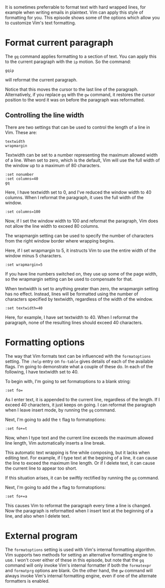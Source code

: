 It is sometimes preferrable to format text with hard wrapped lines, for example when writing emails in plaintext. Vim can apply this style of formatting for you. This episode shows some of the options which allow you to customize Vim's text formatting.

Format current paragraph
========================

The `gq` command applies formatting to a section of text. You can apply this to the current paragraph with the `ip` motion. So the command:

    gqip

will reformat the current paragraph.

Notice that this moves the cursor to the last line of the paragraph. Alternatively, if you replace `gq` with the `gw` command, it restores the cursor position to the word it was on before the paragraph was reformatted.

Controlling the line width
--------------------------

There are two settings that can be used to control the length of a line in Vim. These are:

    textwidth
    wrapmargin

Textwidth can be set to a number representing the maximum allowed width of a line. When set to zero, which is the default, Vim will use the full width of the window up to a maximum of 80 characters. 

    :set nonumber
    :set columns=40
    gq

Here, I have textwidth set to 0, and I've reduced the window width to 40 columns. When I reformat the paragraph, it uses the full width of the window.

    :set columns=100

Now, if I set the window width to 100 and reformat the paragraph, Vim does not allow the line width to exceed 80 columns.

The wrapmargin setting can be used to specify the number of characters from the right window border where wrapping begins.

Here, if I set wrapmargin to 5, it instructs Vim to use the entire width of the window minus 5 characters.

    :set wrapmargin=5

If you have line numbers switched on, they use up some of the page width, so the wrapmargin setting can be used to compensate for that.

When textwidth is set to anything greater than zero, the wrapmargin setting has no effect. Instead, lines will be formatted using the number of characters specified by textwidth, regardless of the width of the window.

    :set textwidth=40

Here, for example, I have set textwidth to 40. When I reformat the paragraph, none of the resulting lines should exceed 40 characters.

Formatting options
==================

The way that Vim formats text can be influenced with the `formatoptions` setting. The `:help` entry on `fo-table` gives details of each of the available flags. I'm going to demonstrate what a couple of these do. In each of the following, I have textwidth set to 40.

To begin with, I'm going to set formatoptions to a blank string:

    :set fo=

As I enter text, it is appended to the current line, regardless of the length. If I exceed 40 characters, it just keeps on going. I can reformat the paragraph when I leave insert mode, by running the `gq` command.

Next, I'm going to add the `t` flag to formatoptions:

    :set fo+=t

Now, when I type text and the current line exceeds the maximum allowed line length, Vim automatically inserts a line break. 

This automatic text wrapping is fine while composing, but it lacks when editing text. For example, if I type text at the begining of a line, it can cause the line to exceed the maximum line length. Or if I delete text, it can cause the current line to appear too short. 

If this situation arises, it can be swiftly rectified by running the `gq` command.

Next, I'm going to add the `a` flag to formatoptions:

    :set fo+=a

This causes Vim to reformat the paragraph every time a line is changed. Now the paragraph is reformatted when I insert text at the beginning of a line, and also when I delete text.

External program
================

The `formatoptions` setting is used with Vim's internal formatting algorithm. Vim supports two methods for setting an alternative formatting engine to use. I won't cover either of these in this episode, but note that the `gq` command will only invoke Vim's internal formatter if both the `formatexpr` and `formatprg` options are blank. On the other hand, the `gw` command will always invoke Vim's internal formatting engine, even if one of the alternate formatters is enabled.